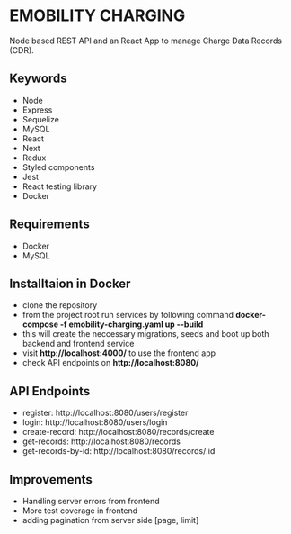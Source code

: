 # EMOBILITY CHARGING
Node based REST API and an React App to manage Charge Data Records (CDR).

## Keywords
- Node
- Express
- Sequelize
- MySQL
- React
- Next
- Redux
- Styled components
- Jest
- React testing library
- Docker

## Requirements
- Docker
- MySQL

## Installtaion in Docker
- clone the repository
- from the project root run services by following command **docker-compose -f emobility-charging.yaml up --build**
- this will create the neccessary migrations, seeds and boot up both backend and frontend service
- visit **http://localhost:4000/** to use the frontend app
- check API endpoints on **http://localhost:8080/** 

## API Endpoints

- register: http://localhost:8080/users/register
- login: http://localhost:8080/users/login
- create-record: http://localhost:8080/records/create
- get-records: http://localhost:8080/records
- get-records-by-id: http://localhost:8080/records/:id

## Improvements

- Handling server errors from frontend
- More test coverage in frontend
- adding pagination from server side [page, limit]